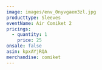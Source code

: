 ```yaml
---
image: images/env_0nyvgaem3zl.jpg
producttype: Sleeves
eventName: Air Comiket 2
pricings:
  - quantity: 1
    price: 25
onsale: false
asin: kpxAYjRQA
merchandise: comiket
---
```

